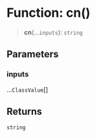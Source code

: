 # Function: cn()

> **cn**(...`inputs`): `string`

## Parameters

### inputs

...`ClassValue`[]

## Returns

`string`
